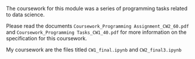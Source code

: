 The coursework for this module was a series of programming tasks related to data science.

Please read the documents `Coursework_Programming Assignment_CW2_60.pdf` and `Coursework_Programming Tasks_CW1_40.pdf` for more information on the specification for this coursework.

My coursework are the files titled `CW1_final.ipynb` and `CW2_final3.ipynb`
